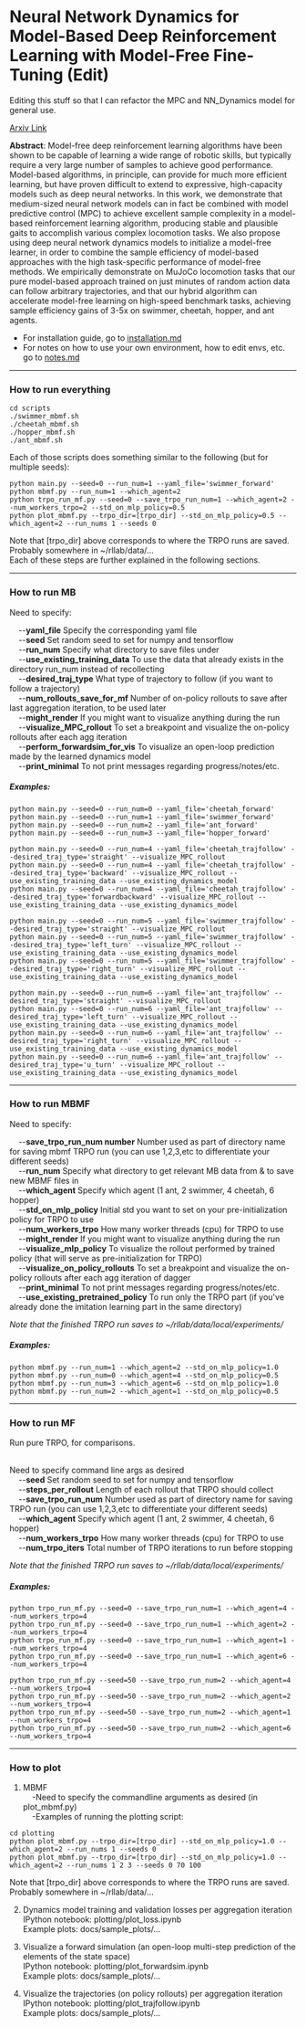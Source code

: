 # Neural Network Dynamics for Model-Based Deep Reinforcement Learning with Model-Free Fine-Tuning (Edit)

Editing this stuff so that I can refactor the MPC and NN_Dynamics model for general use.

[Arxiv Link](https://arxiv.org/abs/1708.02596)

**Abstract**: Model-free deep reinforcement learning algorithms have been shown to be capable of learning a wide range of robotic skills, but typically require a very large number of samples to achieve good performance. Model-based algorithms, in principle, can provide for much more efficient learning, but have proven difficult to extend to expressive, high-capacity models such as deep neural networks. In this work, we demonstrate that medium-sized neural network models can in fact be combined with model predictive control (MPC) to achieve excellent sample complexity in a model-based reinforcement learning algorithm, producing stable and plausible gaits to accomplish various complex locomotion tasks. We also propose using deep neural network dynamics models to initialize a model-free learner, in order to combine the sample efficiency of model-based approaches with the high task-specific performance of model-free methods. We empirically demonstrate on MuJoCo locomotion tasks that our pure model-based approach trained on just minutes of random action data can follow arbitrary trajectories, and that our hybrid algorithm can accelerate model-free learning on high-speed benchmark tasks, achieving sample efficiency gains of 3-5x on swimmer, cheetah, hopper, and ant agents. 
<!---
Videos can be found [here](https://sites.google.com/view/mbmf)
--> 

- For installation guide, go to [installation.md](https://github.com/nagaban2/learn_dynamics/blob/release/docs/installation.md)
- For notes on how to use your own environment, how to edit envs, etc. go to [notes.md](https://github.com/nagaban2/learn_dynamics/blob/release/docs/notes.md)

---------------------------------------------------------------

### How to run everything

```
cd scripts
./swimmer_mbmf.sh
./cheetah_mbmf.sh
./hopper_mbmf.sh
./ant_mbmf.sh
```

Each of those scripts does something similar to the following (but for multiple seeds):

```
python main.py --seed=0 --run_num=1 --yaml_file='swimmer_forward'
python mbmf.py --run_num=1 --which_agent=2
python trpo_run_mf.py --seed=0 --save_trpo_run_num=1 --which_agent=2 --num_workers_trpo=2 --std_on_mlp_policy=0.5
python plot_mbmf.py --trpo_dir=[trpo_dir] --std_on_mlp_policy=0.5 --which_agent=2 --run_nums 1 --seeds 0
```
Note that [trpo_dir] above corresponds to where the TRPO runs are saved. Probably somewhere in ~/rllab/data/... <br />
Each of these steps are further explained in the following sections.

---------------------------------------------------------------

### How to run MB

Need to specify:<br />

&nbsp;&nbsp;&nbsp;&nbsp;--**yaml_file** Specify the corresponding yaml file <br />
&nbsp;&nbsp;&nbsp;&nbsp;--**seed** Set random seed to set for numpy and tensorflow <br />
&nbsp;&nbsp;&nbsp;&nbsp;--**run_num** Specify what directory to save files under <br />
&nbsp;&nbsp;&nbsp;&nbsp;--**use_existing_training_data** To use the data that already exists in the directory run_num instead of recollecting<br />
&nbsp;&nbsp;&nbsp;&nbsp;--**desired_traj_type** What type of trajectory to follow (if you want to follow a trajectory) <br />
&nbsp;&nbsp;&nbsp;&nbsp;--**num_rollouts_save_for_mf** Number of on-policy rollouts to save after last aggregation iteration, to be used later <br />
&nbsp;&nbsp;&nbsp;&nbsp;--**might_render** If you might want to visualize anything during the run <br />
&nbsp;&nbsp;&nbsp;&nbsp;--**visualize_MPC_rollout** To set a breakpoint and visualize the on-policy rollouts after each agg iteration <br />
&nbsp;&nbsp;&nbsp;&nbsp;--**perform_forwardsim_for_vis** To visualize an open-loop prediction made by the learned dynamics model <br />
&nbsp;&nbsp;&nbsp;&nbsp;--**print_minimal** To not print messages regarding progress/notes/etc. <br />

##### Examples:
```
python main.py --seed=0 --run_num=0 --yaml_file='cheetah_forward'
python main.py --seed=0 --run_num=1 --yaml_file='swimmer_forward'
python main.py --seed=0 --run_num=2 --yaml_file='ant_forward'
python main.py --seed=0 --run_num=3 --yaml_file='hopper_forward'
```
```
python main.py --seed=0 --run_num=4 --yaml_file='cheetah_trajfollow' --desired_traj_type='straight' --visualize_MPC_rollout
python main.py --seed=0 --run_num=4 --yaml_file='cheetah_trajfollow' --desired_traj_type='backward' --visualize_MPC_rollout --use_existing_training_data --use_existing_dynamics_model
python main.py --seed=0 --run_num=4 --yaml_file='cheetah_trajfollow' --desired_traj_type='forwardbackward' --visualize_MPC_rollout --use_existing_training_data --use_existing_dynamics_model
```
```
python main.py --seed=0 --run_num=5 --yaml_file='swimmer_trajfollow' --desired_traj_type='straight' --visualize_MPC_rollout
python main.py --seed=0 --run_num=5 --yaml_file='swimmer_trajfollow' --desired_traj_type='left_turn' --visualize_MPC_rollout --use_existing_training_data --use_existing_dynamics_model
python main.py --seed=0 --run_num=5 --yaml_file='swimmer_trajfollow' --desired_traj_type='right_turn' --visualize_MPC_rollout --use_existing_training_data --use_existing_dynamics_model
```
```
python main.py --seed=0 --run_num=6 --yaml_file='ant_trajfollow' --desired_traj_type='straight' --visualize_MPC_rollout
python main.py --seed=0 --run_num=6 --yaml_file='ant_trajfollow' --desired_traj_type='left_turn' --visualize_MPC_rollout --use_existing_training_data --use_existing_dynamics_model
python main.py --seed=0 --run_num=6 --yaml_file='ant_trajfollow' --desired_traj_type='right_turn' --visualize_MPC_rollout --use_existing_training_data --use_existing_dynamics_model
python main.py --seed=0 --run_num=6 --yaml_file='ant_trajfollow' --desired_traj_type='u_turn' --visualize_MPC_rollout --use_existing_training_data --use_existing_dynamics_model
```
---------------------------------------------------------------

### How to run MBMF

Need to specify:<br />

&nbsp;&nbsp;&nbsp;&nbsp;--**save_trpo_run_num number** Number used as part of directory name for saving mbmf TRPO run (you can use 1,2,3,etc to differentiate your different seeds) <br />
&nbsp;&nbsp;&nbsp;&nbsp;--**run_num** Specify what directory to get relevant MB data from & to save new MBMF files in <br />
&nbsp;&nbsp;&nbsp;&nbsp;--**which_agent** Specify which agent (1 ant, 2 swimmer, 4 cheetah, 6 hopper) <br />
&nbsp;&nbsp;&nbsp;&nbsp;--**std_on_mlp_policy** Initial std you want to set on your pre-initialization policy for TRPO to use <br />
&nbsp;&nbsp;&nbsp;&nbsp;--**num_workers_trpo** How many worker threads (cpu) for TRPO to use <br />
&nbsp;&nbsp;&nbsp;&nbsp;--**might_render** If you might want to visualize anything during the run <br />
&nbsp;&nbsp;&nbsp;&nbsp;--**visualize_mlp_policy** To visualize the rollout performed by trained policy (that will serve as pre-initialization for TRPO) <br />
&nbsp;&nbsp;&nbsp;&nbsp;--**visualize_on_policy_rollouts** To set a breakpoint and visualize the on-policy rollouts after each agg iteration of dagger <br />
&nbsp;&nbsp;&nbsp;&nbsp;--**print_minimal** To not print messages regarding progress/notes/etc. <br />
&nbsp;&nbsp;&nbsp;&nbsp;--**use_existing_pretrained_policy** To run only the TRPO part (if you've already done the imitation learning part in the same directory) <br />

*Note that the finished TRPO run saves to ~/rllab/data/local/experiments/*

##### Examples:
```
python mbmf.py --run_num=1 --which_agent=2 --std_on_mlp_policy=1.0
python mbmf.py --run_num=0 --which_agent=4 --std_on_mlp_policy=0.5
python mbmf.py --run_num=3 --which_agent=6 --std_on_mlp_policy=1.0 
python mbmf.py --run_num=2 --which_agent=1 --std_on_mlp_policy=0.5
```

---------------------------------------------------------------

### How to run MF

Run pure TRPO, for comparisons.<br /><br />

Need to specify command line args as desired<br />
&nbsp;&nbsp;&nbsp;&nbsp;--**seed** Set random seed to set for numpy and tensorflow <br />
&nbsp;&nbsp;&nbsp;&nbsp;--**steps_per_rollout** Length of each rollout that TRPO should collect <br />
&nbsp;&nbsp;&nbsp;&nbsp;--**save_trpo_run_num** Number used as part of directory name for saving TRPO run (you can use 1,2,3,etc to differentiate your different seeds) <br />
&nbsp;&nbsp;&nbsp;&nbsp;--**which_agent** Specify which agent (1 ant, 2 swimmer, 4 cheetah, 6 hopper) <br />
&nbsp;&nbsp;&nbsp;&nbsp;--**num_workers_trpo** How many worker threads (cpu) for TRPO to use <br />
&nbsp;&nbsp;&nbsp;&nbsp;--**num_trpo_iters** Total number of TRPO iterations to run before stopping <br />

*Note that the finished TRPO run saves to ~/rllab/data/local/experiments/*


##### Examples:
```
python trpo_run_mf.py --seed=0 --save_trpo_run_num=1 --which_agent=4 --num_workers_trpo=4
python trpo_run_mf.py --seed=0 --save_trpo_run_num=1 --which_agent=2 --num_workers_trpo=4
python trpo_run_mf.py --seed=0 --save_trpo_run_num=1 --which_agent=1 --num_workers_trpo=4
python trpo_run_mf.py --seed=0 --save_trpo_run_num=1 --which_agent=6 --num_workers_trpo=4

python trpo_run_mf.py --seed=50 --save_trpo_run_num=2 --which_agent=4 --num_workers_trpo=4
python trpo_run_mf.py --seed=50 --save_trpo_run_num=2 --which_agent=2 --num_workers_trpo=4
python trpo_run_mf.py --seed=50 --save_trpo_run_num=2 --which_agent=1 --num_workers_trpo=4
python trpo_run_mf.py --seed=50 --save_trpo_run_num=2 --which_agent=6 --num_workers_trpo=4
```
---------------------------------------------------------------

### How to plot

1) MBMF <br />
&nbsp;&nbsp;&nbsp;&nbsp;-Need to specify the commandline arguments as desired (in plot_mbmf.py) <br />
&nbsp;&nbsp;&nbsp;&nbsp;-Examples of running the plotting script: <br />
```
cd plotting
python plot_mbmf.py --trpo_dir=[trpo_dir] --std_on_mlp_policy=1.0 --which_agent=2 --run_nums 1 --seeds 0
python plot_mbmf.py --trpo_dir=[trpo_dir] --std_on_mlp_policy=1.0 --which_agent=2 --run_nums 1 2 3 --seeds 0 70 100
```
Note that [trpo_dir] above corresponds to where the TRPO runs are saved. Probably somewhere in ~/rllab/data/...

2) Dynamics model training and validation losses per aggregation iteration <br />
IPython notebook: plotting/plot_loss.ipynb <br />
Example plots: docs/sample_plots/... <br />

3) Visualize a forward simulation (an open-loop multi-step prediction of the elements of the state space) <br />
IPython notebook: plotting/plot_forwardsim.ipynb <br />
Example plots: docs/sample_plots/... <br />

4) Visualize the trajectories (on policy rollouts) per aggregation iteration <br />
IPython notebook: plotting/plot_trajfollow.ipynb <br />
Example plots: docs/sample_plots/... <br />

